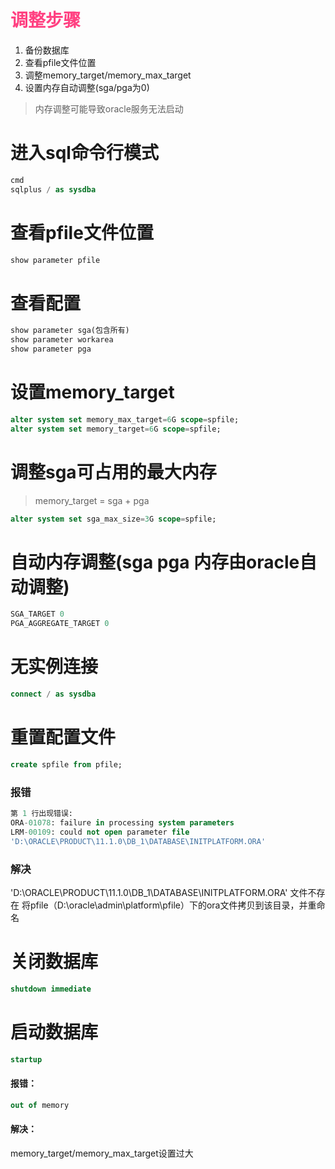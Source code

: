 # <font color="#FF4081">调整步骤</font>

1. 备份数据库
2. 查看pfile文件位置
3. 调整memory_target/memory_max_target
4. 设置内存自动调整(sga/pga为0)

> 内存调整可能导致oracle服务无法启动



# 进入sql命令行模式

```sql
cmd
sqlplus / as sysdba
```



# 查看pfile文件位置

```sql
show parameter pfile
```



# 查看配置

```sql
show parameter sga(包含所有)
show parameter workarea
show parameter pga
```



# 设置memory_target

```sql
alter system set memory_max_target=6G scope=spfile;
alter system set memory_target=6G scope=spfile;
```



# 调整sga可占用的最大内存

> memory_target = sga + pga

```sql
alter system set sga_max_size=3G scope=spfile;
```



# 自动内存调整(sga pga 内存由oracle自动调整)

```sql
SGA_TARGET 0
PGA_AGGREGATE_TARGET 0
```



# 无实例连接

```sql
connect / as sysdba
```



# 重置配置文件

```sql
create spfile from pfile;
```

### 报错

```sql
第 1 行出现错误:
ORA-01078: failure in processing system parameters
LRM-00109: could not open parameter file
'D:\ORACLE\PRODUCT\11.1.0\DB_1\DATABASE\INITPLATFORM.ORA'
```

### 解决

'D:\ORACLE\PRODUCT\11.1.0\DB_1\DATABASE\INITPLATFORM.ORA' 文件不存在
将pfile（D:\oracle\admin\platform\pfile）下的ora文件拷贝到该目录，并重命名



# 关闭数据库

```sql
shutdown immediate
```



# 启动数据库

```sql
startup
```



#### 	报错：

```sql
out of memory
```



#### 	解决：

memory_target/memory_max_target设置过大